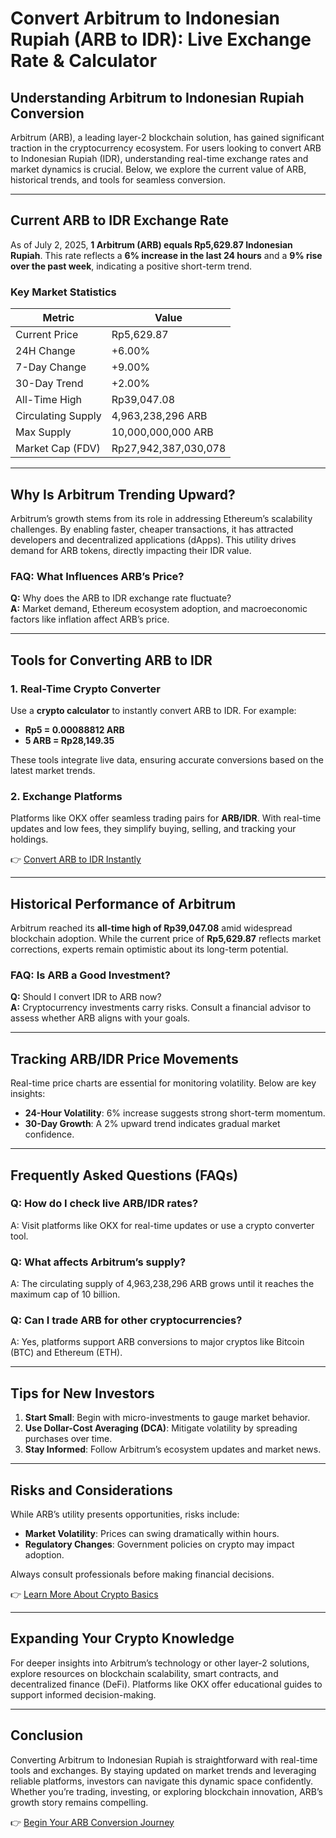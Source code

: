 # Convert Arbitrum to Indonesian Rupiah (ARB to IDR): Live Exchange Rate & Calculator  

## Understanding Arbitrum to Indonesian Rupiah Conversion  

Arbitrum (ARB), a leading layer-2 blockchain solution, has gained significant traction in the cryptocurrency ecosystem. For users looking to convert ARB to Indonesian Rupiah (IDR), understanding real-time exchange rates and market dynamics is crucial. Below, we explore the current value of ARB, historical trends, and tools for seamless conversion.  

---

## Current ARB to IDR Exchange Rate  

As of July 2, 2025, **1 Arbitrum (ARB) equals Rp5,629.87 Indonesian Rupiah**. This rate reflects a **6% increase in the last 24 hours** and a **9% rise over the past week**, indicating a positive short-term trend.  

### Key Market Statistics  
| Metric                | Value                     |  
|-----------------------|---------------------------|  
| Current Price         | Rp5,629.87                |  
| 24H Change            | +6.00%                    |  
| 7-Day Change          | +9.00%                    |  
| 30-Day Trend          | +2.00%                    |  
| All-Time High         | Rp39,047.08               |  
| Circulating Supply    | 4,963,238,296 ARB         |  
| Max Supply            | 10,000,000,000 ARB        |  
| Market Cap (FDV)      | Rp27,942,387,030,078      |  

---

## Why Is Arbitrum Trending Upward?  

Arbitrum’s growth stems from its role in addressing Ethereum’s scalability challenges. By enabling faster, cheaper transactions, it has attracted developers and decentralized applications (dApps). This utility drives demand for ARB tokens, directly impacting their IDR value.  

### FAQ: What Influences ARB’s Price?  
**Q:** Why does the ARB to IDR exchange rate fluctuate?  
**A:** Market demand, Ethereum ecosystem adoption, and macroeconomic factors like inflation affect ARB’s price.  

---

## Tools for Converting ARB to IDR  

### 1. Real-Time Crypto Converter  
Use a **crypto calculator** to instantly convert ARB to IDR. For example:  
- **Rp5 = 0.00088812 ARB**  
- **5 ARB = Rp28,149.35**  

These tools integrate live data, ensuring accurate conversions based on the latest market trends.  

### 2. Exchange Platforms  
Platforms like OKX offer seamless trading pairs for **ARB/IDR**. With real-time updates and low fees, they simplify buying, selling, and tracking your holdings.  

👉 [Convert ARB to IDR Instantly](https://bit.ly/okx-bonus)  

---

## Historical Performance of Arbitrum  

Arbitrum reached its **all-time high of Rp39,047.08** amid widespread blockchain adoption. While the current price of **Rp5,629.87** reflects market corrections, experts remain optimistic about its long-term potential.  

### FAQ: Is ARB a Good Investment?  
**Q:** Should I convert IDR to ARB now?  
**A:** Cryptocurrency investments carry risks. Consult a financial advisor to assess whether ARB aligns with your goals.  

---

## Tracking ARB/IDR Price Movements  

Real-time price charts are essential for monitoring volatility. Below are key insights:  
- **24-Hour Volatility**: 6% increase suggests strong short-term momentum.  
- **30-Day Growth**: A 2% upward trend indicates gradual market confidence.  

---

## Frequently Asked Questions (FAQs)  

### Q: How do I check live ARB/IDR rates?  
A: Visit platforms like OKX for real-time updates or use a crypto converter tool.  

### Q: What affects Arbitrum’s supply?  
A: The circulating supply of 4,963,238,296 ARB grows until it reaches the maximum cap of 10 billion.  

### Q: Can I trade ARB for other cryptocurrencies?  
A: Yes, platforms support ARB conversions to major cryptos like Bitcoin (BTC) and Ethereum (ETH).  

---

## Tips for New Investors  

1. **Start Small**: Begin with micro-investments to gauge market behavior.  
2. **Use Dollar-Cost Averaging (DCA)**: Mitigate volatility by spreading purchases over time.  
3. **Stay Informed**: Follow Arbitrum’s ecosystem updates and market news.  

---

## Risks and Considerations  

While ARB’s utility presents opportunities, risks include:  
- **Market Volatility**: Prices can swing dramatically within hours.  
- **Regulatory Changes**: Government policies on crypto may impact adoption.  

Always consult professionals before making financial decisions.  

👉 [Learn More About Crypto Basics](https://bit.ly/okx-bonus)  

---

## Expanding Your Crypto Knowledge  

For deeper insights into Arbitrum’s technology or other layer-2 solutions, explore resources on blockchain scalability, smart contracts, and decentralized finance (DeFi). Platforms like OKX offer educational guides to support informed decision-making.  

---

## Conclusion  

Converting Arbitrum to Indonesian Rupiah is straightforward with real-time tools and exchanges. By staying updated on market trends and leveraging reliable platforms, investors can navigate this dynamic space confidently. Whether you’re trading, investing, or exploring blockchain innovation, ARB’s growth story remains compelling.  

👉 [Begin Your ARB Conversion Journey](https://bit.ly/okx-bonus)